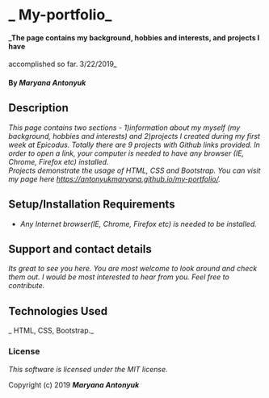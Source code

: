 # _ My-portfolio_

#### _The page contains my background, hobbies and interests, and projects I have
 accomplished so far.     3/22/2019_

#### By _**Maryana Antonyuk**_

## Description

_This page contains two sections - 1)information about my myself (my background,
  hobbies and interests) and 2)projects I created during my first week at Epicodus. Totally there are 9 projects with Github links provided. In order to open a link,
  your computer is needed to have any browser (IE, Chrome, Firefox etc) installed.   
  Projects demonstrate the usage of HTML, CSS and Bootstrap.
  You can visit my page here  https://antonyukmaryana.github.io/my-portfolio/._

## Setup/Installation Requirements

* _Any Internet browser(IE, Chrome, Firefox etc) is needed to be installed._

## Support and contact details

_Its great to see you here. You are most welcome to look around and check them out.
I would be most interested to hear from you. Feel free to contribute._

## Technologies Used

_ HTML, CSS, Bootstrap._

### License

*This software is licensed under the MIT license.*

Copyright (c) 2019 **_Maryana Antonyuk_**
